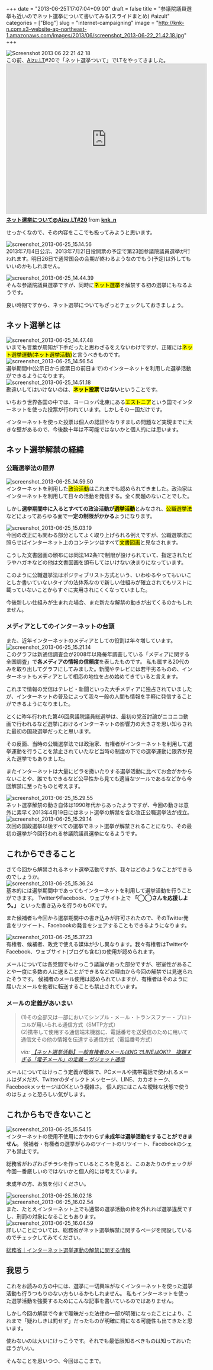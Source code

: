 +++
date = "2013-06-25T17:07:04+09:00"
draft = false
title = "参議院議員選挙も近いのでネット選挙について書いてみる(スライドまとめ) #aizult"
categories = ["Blog"]
slug = "internet-campaigning"
image = "http://knk-n.com.s3-website-ap-northeast-1.amazonaws.com/images/2013/06/screenshot_2013-06-22_21.42.18.jpg"
+++

<div class="center"><img src="http://knk-n.com.s3-website-ap-northeast-1.amazonaws.com/images/2013/06/screenshot_2013-06-22_21.42.18.jpg" alt="Screenshot 2013 06 22 21 42 18" title="screenshot_2013-06-22_21.42.18.jpg" border="0" width="" height="" /></div>
この前、<a class="external" href="http://www.aizu.lt/" target="_blank">Aizu.LT</a>#20で「ネット選挙ついて」でLTをやってきました。

<iframe src="http://www.slideshare.net/slideshow/embed_code/23443660" width="540" height="405" frameborder="0" marginwidth="0" marginheight="0" scrolling="no" style="border:1px solid #CCC;border-width:1px 1px 0;margin-bottom:5px" allowfullscreen webkitallowfullscreen mozallowfullscreen> </iframe> <div style="margin-bottom:5px"> <strong> <a href="http://www.slideshare.net/knk_n/aizult20" title="ネット選挙について@Aizu.LT#20" target="_blank">ネット選挙について@Aizu.LT#20</a> </strong> from <strong><a href="http://www.slideshare.net/knk_n" target="_blank">knk_n</a></strong> </div>

せっかくなので、その内容をここでも扱ってみようと思います。<!--more--><div class="center"><img src="http://knk-n.com.s3-website-ap-northeast-1.amazonaws.com/images/2013/06/screenshot_2013-06-25_15.14.56.jpg" alt="screenshot_2013-06-25_15.14.56" title="screenshot_2013-06-25_15.14.56.jpg" border="0" width="" height="" /></div>
2013年7月4日公示、2013年7月21日投開票の予定で第23回参議院議員選挙が行われます。明日26日で通常国会の会期が終わるようなのでもう(予定)は外してもいいのかもしれません。

<div class="center"><img src="http://knk-n.com.s3-website-ap-northeast-1.amazonaws.com/images/2013/06/screenshot_2013-06-25_14.44.39.jpg" alt="screenshot_2013-06-25_14.44.39" title="screenshot_2013-06-25_14.44.39.jpg" border="0" width="" height="" /></div>
そんな参議院議員選挙ですが、同時に<mark>ネット選挙</mark>を解禁する初の選挙にもなるようです。

良い時期ですから、ネット選挙についてもざっとチェックしておきましょう。

<h2>ネット選挙とは</h2>
<div class="center"><img src="http://knk-n.com.s3-website-ap-northeast-1.amazonaws.com/images/2013/06/screenshot_2013-06-25_14.47.48.jpg" alt="screenshot_2013-06-25_14.47.48" title="screenshot_2013-06-25_14.47.48.jpg" border="0" width="" height="" /></div>
いまでも言葉が周知が下手だったと思わざるをえないわけですが、正確には<mark>ネット選挙運動(ネット選挙活動)</mark>と言うべきものです。

<div class="center"><img src="http://knk-n.com.s3-website-ap-northeast-1.amazonaws.com/images/2013/06/screenshot_2013-06-25_14.56.54.jpg" alt="screenshot_2013-06-25_14.56.54" title="screenshot_2013-06-25_14.56.54.jpg" border="0" width="" height="" /></div>
選挙期間中(公示日から投票日の前日まで)のインターネットを利用した選挙活動ができるようになります。

<div class="center"><img src="http://knk-n.com.s3-website-ap-northeast-1.amazonaws.com/images/2013/06/screenshot_2013-06-25_14.51.18.jpg" alt="screenshot_2013-06-25_14.51.18" title="screenshot_2013-06-25_14.51.18.jpg" border="0" width="" height="" /></div>
勘違いしてはいけないのは、<strong><mark>ネット投票</mark>ではない</strong>ということです。

いちおう世界各国の中では、ヨーロッパ北東にある<mark>エストニア</mark>という国でインターネットを使った投票が行われています。しかしその一国だけです。

インターネットを使った投票は個人の認証やなりすましの問題など実現までに大きな壁があるので、今後数十年は不可能ではないかと個人的には思います。

<h2>ネット選挙解禁の経緯</h2>
<h3>公職選挙法の限界</h3>
<div class="center"><img src="http://knk-n.com.s3-website-ap-northeast-1.amazonaws.com/images/2013/06/screenshot_2013-06-25_14.59.50.jpg" alt="screenshot_2013-06-25_14.59.50" title="screenshot_2013-06-25_14.59.50.jpg" border="0" width="" height="" /></div>
インターネットを利用した<mark>政治活動</mark>はこれまでも認められてきました。政治家はインターネットを利用して日々の活動を発信する。全く問題のないことでした。

しかし<strong>選挙期間中に入るとすべての政治活動が<mark>選挙活動</mark></strong>とみなされ、<mark>公職選挙法</mark>などによってあらゆる面で<b>一定の制限がかかる</b>ようになります。

<div class="center"><img src="http://knk-n.com.s3-website-ap-northeast-1.amazonaws.com/images/2013/06/screenshot_2013-06-25_15.03.19.jpg" alt="screenshot_2013-06-25_15.03.19" title="screenshot_2013-06-25_15.03.19.jpg" border="0" width="" height="" /></div>
今回の改正にも関わる部分としてよく取り上げられる例えですが、公職選挙法に照らせばインターネット上のコンテンツはすべて<mark>文書図画</mark>と見なされます。

こうした文書図画の頒布には同法142条1で制限が設けられていて、指定されたビラやハガキなどの他は文書図画を頒布してはいけない決まりになっています。

このように公職選挙法はポジティブリスト方式という、いわゆるやってもいいことしか書いていないタイプの法体系なので新しい仕組みが確立されてもリストに載っていないことからすぐに実用されにくくなっていました。

今後新しい仕組みが生まれた場合、また新たな解禁の動きが出てくるのかもしれません。

<h3>メディアとしてのインターネットの台頭</h3>
また、近年インターネットのメディアとしての役割は年々増しています。

<div class="center"><img src="http://knk-n.com.s3-website-ap-northeast-1.amazonaws.com/images/2013/06/screenshot_2013-06-25_15.21.14.jpg" alt="screenshot_2013-06-25_15.21.14" title="screenshot_2013-06-25_15.21.14.jpg" border="0" width="" height="" /></div>
このグラフは新通信調査会が2008年以降毎年調査している「メディアに関する全国調査」で<b>各メディアの情報の信頼度</b>を表したものです。
私も属する20代のみを取り出してグラフにしてみました。新聞やテレビには若干劣るものの、インターネットもメディアとして相応の地位を占め始めてきていると言えます。

これまで情報の発信はテレビ・新聞といった大手メディアに独占されていましたが、インターネットの普及によって我々一般の人間も情報を手軽に発信することができるようになりました。

とくに昨年行われた第46回衆議院議員総選挙は、最初の党首討論がニコニコ動画で行われるなど選挙におけるインターネットの影響力の大きさを思い知らされた最初の国政選挙だったと思います。

その反面、当時の公職選挙法では政治家、有権者がインターネットを利用して選挙運動を行うことを禁止されていたなど当時の制度の下での選挙運動に限界が見えた選挙でもありました。

またインターネットは大量にビラを撒いたりする選挙活動に比べてお金がかからないことや、誰でもできるなど公平性から見ても適当なツールであるなどから今回解禁に至ったものと考えます。
<div class="center"><img src="http://knk-n.com.s3-website-ap-northeast-1.amazonaws.com/images/2013/06/screenshot_2013-06-25_15.29.55.jpg" alt="screenshot_2013-06-25_15.29.55" title="screenshot_2013-06-25_15.29.55.jpg" border="0" width="" height="" /></div>
ネット選挙解禁の動き自体は1990年代からあったようですが、今回の動きは意外に素早く2013年4月19日にはネット選挙の解禁を含む改正公職選挙法が成立。

<div class="center"><img src="http://knk-n.com.s3-website-ap-northeast-1.amazonaws.com/images/2013/06/screenshot_2013-06-25_15.29.14.jpg" alt="screenshot_2013-06-25_15.29.14" title="screenshot_2013-06-25_15.29.14.jpg" border="0" width="" height="" /></div>
次回の国政選挙以後すべての選挙でネット選挙が解禁されることになり、その最初の選挙が今回行われる参議院議員選挙になるようです。

<h2>これからできること</h2>
さて今回から解禁されるネット選挙活動ですが、我々はどのようなことができるのでしょうか。

<div class="center"><img src="http://knk-n.com.s3-website-ap-northeast-1.amazonaws.com/images/2013/06/screenshot_2013-06-25_15.36.24.jpg" alt="screenshot_2013-06-25_15.36.24" title="screenshot_2013-06-25_15.36.24.jpg" border="0" width="" height="" /></div>
基本的には選挙期間中であってもインターネットを利用して選挙活動を行うことができます。
TwitterやFacebook、ウェブサイト上で
<b>「◯◯さんを応援しよう。」</b>
といった書き込みを行うのもOKです。

また候補者も今回から選挙期間中の書き込みが許可されたので、そのTwitter発言をリツイート、Facebookの発言をシェアすることもできるようになります。

<div class="center"><img src="http://knk-n.com.s3-website-ap-northeast-1.amazonaws.com/images/2013/06/screenshot_2013-06-25_15.37.23.jpg" alt="screenshot_2013-06-25_15.37.23" title="screenshot_2013-06-25_15.37.23.jpg" border="0" width="" height="" /></div>
有権者、候補者、政党で使える媒体が少し異なります。我々有権者はTwitterやFacebook、ウェブサイト(ブログも含む)の使用が認められます。

メールについては各党間でもけっこう議論があった部分ですが、密室性があることや一度に多数の人に送ることができるなどの理由から今回の解禁では見送られたそうです。
候補者のメール使用は認められていますが、有権者はそのように届いたメールを他者に転送することも禁止されています。

<h3>メールの定義があいまい</h3>
<blockquote cite="http://getnews.jp/archives/365379" title="【ネット選挙活動】一般有権者のメールはNGでLINEはOK!?　複雑すぎる「電子メール」の定義 – ガジェット通信">
<p>(1)その全部又は一部においてシンプル・メール・トランスファー・プロトコルが用いられる通信方式（SMTP方式）<br>
(2)携帯して使用する通信端末機器に、電話番号を送受信のために用いて通信文その他の情報を伝達する通信方式（電話番号方式）</p>
<cite>via: <a href="http://getnews.jp/archives/365379" target="_blank">【ネット選挙活動】一般有権者のメールはNGでLINEはOK!?　複雑すぎる「電子メール」の定義 – ガジェット通信</a></cite>
</blockquote>

メールについてはけっこう定義が曖昧で、PCメールや携帯電話で使われるメールはダメだが、Twitterのダイレクトメッセージ、LINE、カカオトーク、FacebookメッセージはOKという複雑さ。
個人的にはこんな曖昧な状態で使うのはちょっと恐ろしい気がします。

<h2>これからもできないこと</h2>
<div class="center"><img src="http://knk-n.com.s3-website-ap-northeast-1.amazonaws.com/images/2013/06/screenshot_2013-06-25_15.54.15.jpg" alt="screenshot_2013-06-25_15.54.15" title="screenshot_2013-06-25_15.54.15.jpg" border="0" width="" height="" /></div>
インターネットの使用不使用にかかわらず<strong>未成年は選挙活動をすることができません</strong>。
候補者・有権者の選挙がらみのツイートのリツイート、Facebookのシェアも禁止です。

総務省がわざわざチラシを作っているところを見ると、このあたりのチェックが今回一番厳しいのではないかと個人的には考えています。

未成年の方、お気を付けください。

<div class="center"><img src="http://knk-n.com.s3-website-ap-northeast-1.amazonaws.com/images/2013/06/screenshot_2013-06-25_16.02.18.jpg" alt="screenshot_2013-06-25_16.02.18" title="screenshot_2013-06-25_16.02.18.jpg" border="0" width="" height="" /></div>
<div class="center"><img src="http://knk-n.com.s3-website-ap-northeast-1.amazonaws.com/images/2013/06/screenshot_2013-06-25_16.02.54.jpg" alt="screenshot_2013-06-25_16.02.54" title="screenshot_2013-06-25_16.02.54.jpg" border="0" width="" height="" /></div>
また、たとえインターネット上でも通常の選挙活動の枠を外れれば選挙違反ですし、刑罰の対象になることもあります。

<div class="center"><img src="http://knk-n.com.s3-website-ap-northeast-1.amazonaws.com/images/2013/06/screenshot_2013-06-25_16.04.59.jpg" alt="screenshot_2013-06-25_16.04.59" title="screenshot_2013-06-25_16.04.59.jpg" border="0" width="" height="" /></div>
詳しいことについては、総務省がネット選挙解禁に関するページを開設しているのでチェックしてみてください。

<p><a  class="external" href="http://www.soumu.go.jp/senkyo/senkyo_s/naruhodo/naruhodo10.html" target="_blank">総務省｜インターネット選挙運動の解禁に関する情報</a></p>

<h2>我思う</h2>
これをお読みの方の中には、選挙に一切興味がなくインターネットを使った選挙活動も行うつもりのない方もいるかもしれません。
私もインターネットを使った選挙活動を強要するためにこんな記事を書いているのではありません。

しかし今回の解禁で今まで曖昧だった法律の一部が明確になったことにより、これまで「疑わしきは罰せず」だったものが明確に罰になる可能性も出てきたと思います。

使わないのは大いにけっこうです。それでも最低限知るべきものは知っておいたほうがいい。

そんなことを思いつつ、今回はここまで。
